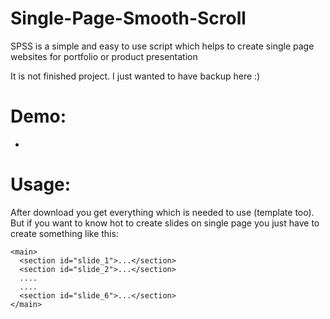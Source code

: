 # Single-Page-Smooth-Scroll
SPSS is a simple and easy to use script which helps to create single page websites for portfolio or product presentation

It is not finished project. I just wanted to have backup here :)

# Demo:
-

# Usage:
After download you get everything which is needed to use (template too).
But if you want to know hot to create slides on single page you just have to create something like this:
```
<main>
  <section id="slide_1">...</section>
  <section id="slide_2">...</section>
  ....
  ....
  <section id="slide_6">...</section>
</main>
```


